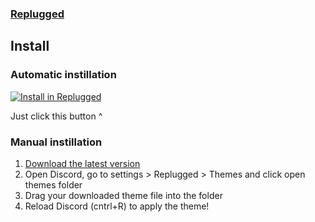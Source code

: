 ### [Replugged](https://replugged.dev)

## Install

### Automatic instillation

[![Install in Replugged](https://img.shields.io/badge/-Install%20in%20Replugged-blue?style=for-the-badge&logo=none)](https://replugged.dev/install?identifier=dracula/replugged&source=github)

Just click this button ^

### Manual instillation

1. [Download the latest version](https://github.com/dracula/replugged/releases/download/v2.0.0/com.draculatheme.dracula-replugged.asar)
2. Open Discord, go to settings > Replugged > Themes and click open themes folder
3. Drag your downloaded theme file into the folder
4. Reload Discord (cntrl+R) to apply the theme!
